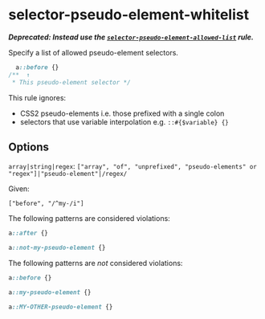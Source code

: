 # selector-pseudo-element-whitelist

**_Deprecated: Instead use the [`selector-pseudo-element-allowed-list`](https://github.com/stylelint/stylelint/tree/13.7.0/lib/rules/selector-pseudo-element-allowed-list/README.md) rule._**

Specify a list of allowed pseudo-element selectors.

<!-- prettier-ignore -->
```css
  a::before {}
/**  ↑
 * This pseudo-element selector */
```

This rule ignores:

- CSS2 pseudo-elements i.e. those prefixed with a single colon
- selectors that use variable interpolation e.g. `::#{$variable} {}`

## Options

`array|string|regex`: `["array", "of", "unprefixed", "pseudo-elements" or "regex"]|"pseudo-element"|/regex/`

Given:

```
["before", "/^my-/i"]
```

The following patterns are considered violations:

<!-- prettier-ignore -->
```css
a::after {}
```

<!-- prettier-ignore -->
```css
a::not-my-pseudo-element {}
```

The following patterns are _not_ considered violations:

<!-- prettier-ignore -->
```css
a::before {}
```

<!-- prettier-ignore -->
```css
a::my-pseudo-element {}
```

<!-- prettier-ignore -->
```css
a::MY-OTHER-pseudo-element {}
```
